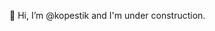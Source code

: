 <p>👋 Hi, I’m @kopestik and I'm under construction.</p>

<!---
kopestik/kopestik is a ✨ special ✨ repository because its `README.md` (this file) appears on your GitHub profile.
You can click the Preview link to take a look at your changes.
--->
